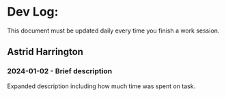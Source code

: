 # Dev Log:

This document must be updated daily every time you finish a work session.

## Astrid Harrington

### 2024-01-02 - Brief description
Expanded description including how much time was spent on task.
